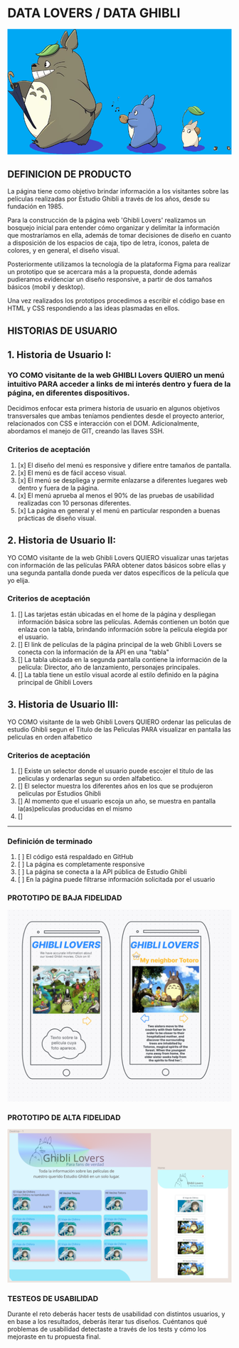 # DATA LOVERS / DATA GHIBLI
![ghibli](src/imagenes/ghibli.png)

## DEFINICION DE PRODUCTO
La página tiene como objetivo brindar información a los visitantes sobre las películas realizadas por Estudio Ghibli a través de los años, desde su fundación en 1985.

Para la construcción de la página web 'Ghibli Lovers' realizamos un bosquejo inicial para entender cómo organizar y delimitar la información que mostraríamos en ella, además de tomar decisiones de diseño en cuanto a disposición de los espacios de caja, tipo de letra, íconos, paleta de colores, y en general, el diseño visual.

Posteriormente utilizamos la tecnología de la plataforma Figma para realizar un prototipo que se acercara más a la propuesta, donde además pudieramos evidenciar un diseño responsive, a partir de dos tamaños básicos (mobil y desktop).

Una vez realizados los prototipos procedimos a escribir el código base en HTML y CSS respondiendo a las ideas plasmadas en ellos.

## HISTORIAS DE USUARIO

## 1. Historia de Usuario I:
### YO COMO visitante de la web GHIBLI Lovers QUIERO un menú intuitivo PARA acceder a links de mi interés dentro y fuera de la página, en diferentes dispositivos.

Decidimos enfocar esta primera historia de usuario en algunos objetivos transversales que ambas teníamos pendientes desde el proyecto anterior, relacionados con CSS e interacción con el DOM. Adicionalmente, abordamos el manejo de GIT, creando las llaves SSH.

### Criterios de aceptación
1. [x] El diseño del menú es responsive y difiere entre tamaños de pantalla.
2. [x] El menú es de fácil acceso visual.
3. [x] El menú se despliega y permite enlazarse a diferentes luegares web dentro y fuera de la página.
4. [x] El menú aprueba al menos el 90% de las pruebas de usabilidad realizadas con 10 personas diferentes.
5. [x] La página en general y el menú en particular responden a buenas prácticas de diseño visual.


## 2. Historia de Usuario II:
YO COMO visitante de la web Ghibli Lovers QUIERO visualizar unas tarjetas con información de las películas PARA obtener datos básicos sobre ellas y una segunda pantalla donde pueda ver datos específicos de la película que yo elija.

### Criterios de aceptación
1. [] Las tarjetas están ubicadas en el home de la página y despliegan información básica sobre las películas. Además contienen un botón que enlaza con la tabla, brindando información sobre la película elegida por el usuario.
2. [] El link de películas de la página principal de la web Ghibli Lovers se conecta con la información de la API en una "tabla"
3. [] La tabla ubicada en la segunda pantalla contiene la información de la película: Director, año de lanzamiento, personajes principales.
4. [] La tabla tiene un estilo visual acorde al estilo definido en la página principal de Ghibli Lovers

## 3. Historia de Usuario III:
YO COMO visitante de la web Ghibli Lovers QUIERO ordenar las peliculas de estudio Ghibli segun el Titulo de las Peliculas PARA visualizar en pantalla las peliculas en orden alfabetico 

### Criterios de aceptación
1. [] Existe un selector donde el usuario puede escojer el titulo de las peliculas y ordenarlas segun su orden alfabetico.
2. [] El selector muestra los diferentes años en los que se produjeron peliculas por Estudios Ghibli
3. [] Al momento que el usuario escoja un año, se muestra en pantalla la(as)peliculas producidas en el mismo
4. [] 
***

### Definición de terminado
1. [ ] El código está respaldado en GitHub
2. [ ] La página es completamente responsive
3. [ ] La página se conecta a la API pública de Estudio Ghibli
4. [ ] En la página puede filtrarse información solicitada por el usuario

### PROTOTIPO DE BAJA FIDELIDAD

![bajaInicial](src/imagenes/baja1.png)

### PROTOTIPO DE ALTA FIDELIDAD

![altaInicial](src/imagenes/alta.bmp)

### TESTEOS DE USABILIDAD
Durante el reto deberás hacer tests de usabilidad con distintos usuarios, y en base a los resultados, deberás iterar tus diseños. Cuéntanos qué problemas de usabilidad detectaste a través de los tests y cómo los mejoraste en tu propuesta final.
